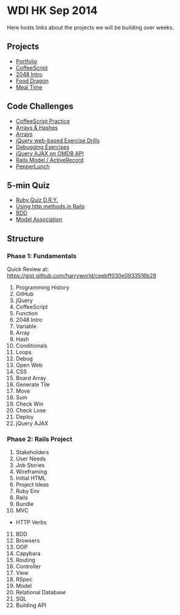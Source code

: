 # WDI HK Sep 2014

Here hosts links about the projects we will be building over weeks.

## Projects

- [Portfolio](https://github.com/harryworld/portfolio)
- [CoffeeScript](https://github.com/wdi-hk-sep-2014/coffeescript)
- [2048 Intro](https://github.com/wdi-hk-sep-2014/2048)
- [Food Dragon](https://github.com/mddub/fooddragon)
- [Meal Time](https://github.com/wdi-hk-sep-2014/mealtime)

## Code Challenges

- [CoffeeScript Practice](https://gist.github.com/bridgpal/c2fbca5182b4d5e53caa)
- [Arrays & Hashes](https://gist.github.com/mddub/6184b707d52ca6f66eff)
- [Arrays](https://gist.github.com/f3r/cd345b7111112afc6753)
- [jQuery web-based Exercise Drills](http://jqexercise.droppages.com/)
- [Debugging Exercises](https://gist.github.com/mddub/0284695d2401609921ec/revisions)
- [jQuery AJAX on OMDB API](https://github.com/wdi-hk-sep-2014/omdbapi)
- [Rails Model / ActiveRecord](https://gist.github.com/mddub/f13370e496002277d1bb)
- [PepperLunch](https://github.com/wdi-hk-sep-2014/PepperLunch)

## 5-min Quiz

- [Ruby Quiz D.R.Y.](https://gist.github.com/mddub/0eebbb21f74f5685ee81)
- [Using http methods in Rails](https://gist.github.com/harryworld/777c40cf9bff916cb25e)
- [BDD](https://gist.github.com/harryworld/aa99e4bb043eff2d3a0f)
- [Model Association](https://gist.github.com/mddub/82a98ffb1e1426cf60a3)

## Structure

### Phase 1: Fundamentals

Quick Review at: https://gist.github.com/harryworld/ceebff030e0933516b29

1. Programming History
2. GitHub
3. jQuery
4. CoffeeScript
5. Function
6. 2048 Intro
7. Variable
8. Array
9. Hash
10. Conditionals
11. Loops
12. Debug
13. Open Web
14. CSS
15. Board Array
16. Generate Tile
17. Move
18. Sum
19. Check Win
20. Check Lose
21. Deploy
22. jQuery AJAX

### Phase 2: Rails Project

1. Stakeholders
2. User Needs
3. Job Stories
4. Wireframing
5. Initial HTML
6. Project Ideas
7. Ruby Env
8. Rails
9. Bundle
10. MVC
  - HTTP Verbs
11. BDD
12. Browsers
13. OOP
14. Capybara
15. Routing
16. Controller
17. View
18. RSpec
19. Model
20. Relational Database
21. SQL
22. Building API
